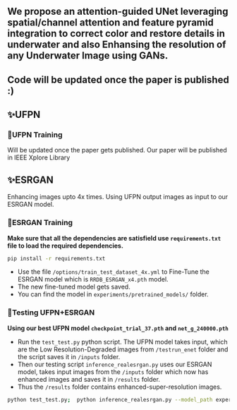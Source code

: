 ## We propose an attention-guided UNet leveraging spatial/channel attention and feature pyramid integration to correct color and restore details in underwater and also Enhansing the resolution of any Underwater Image using GANs.

## Code will be updated once the paper is published :) 

## ✨UFPN

### 🐳UFPN Training 
Will be updated once the paper gets published. Our paper will be published in IEEE Xplore Library

## ✨ESRGAN

Enhancing images upto 4x times. Using UFPN output images as input to our ESRGAN model.

### 🐳ESRGAN Training
**Make sure that all the dependencies are satisfield use `requirements.txt` file to load the required dependencies.**
```bash
pip install -r requirements.txt
```

- Use the file `/options/train_test_dataset_4x.yml` to Fine-Tune the ESRGAN model which is `RRDB_ESRGAN_x4.pth` model. 
- The new fine-tuned model gets saved.
- You can find the model in `experiments/pretrained_models/` folder. 

### 🐳Testing UFPN+ESRGAN
**Using our best UFPN model `checkpoint_trial_37.pth` and `net_g_240000.pth`**
- Run the `test_test.py` python script. The UFPN model takes input, which are the Low Resolution-Degraded images from `/testrun_enet` folder and the script saves it in `/inputs` folder. 
- Then our testing script `inference_realesrgan.py` uses our ESRGAN model, takes input images from the `/inputs` folder which now has enhanced images and saves it in `/results` folder.
- Thus the `/results` folder contains enhanced-super-resolution images. 

```bash
python test_test.py;  python inference_realesrgan.py --model_path experiments/pretrained_models/net_g_240000.pth --input inputs
```
